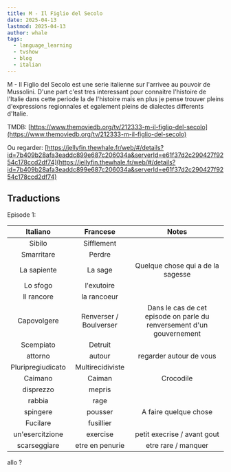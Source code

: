 ```yaml
---
title: M - Il Figlio del Secolo
date: 2025-04-13
lastmod: 2025-04-13
author: whale
tags:
  - language_learning
  - tvshow
  - blog
  - italian
---
```

M - Il Figlio del Secolo est une serie italienne sur l'arrivee au pouvoir de Mussolini. D'une part c'est tres interessant pour connaitre l'histoire de l'Italie dans cette periode la de l'histoire mais en plus je pense trouver pleins d'expressions regionnales et egalement pleins de dialectes differents d'Italie.

TMDB:
[https://www.themoviedb.org/tv/212333-m-il-figlio-del-secolo](https://www.themoviedb.org/tv/212333-m-il-figlio-del-secolo)

Ou regarder:
[https://jellyfin.thewhale.fr/web/#/details?id=7b409b28afa3eaddc899e687c206034a&serverId=e61f37d2c290427f9254c178ccd2df74](https://jellyfin.thewhale.fr/web/#/details?id=7b409b28afa3eaddc899e687c206034a&serverId=e61f37d2c290427f9254c178ccd2df74)

## Traductions

Episode 1:

|     Italiano      |        Francese        |                                 Notes                                 |
| :---------------: | :--------------------: | :-------------------------------------------------------------------: |
|      Sibilo       |       Sifflement       |                                                                       |
|    Smarritare     |         Perdre         |                                                                       |
|    La sapiente    |        La sage         |                   Quelque chose qui a de la sagesse                   |
|     Lo sfogo      |       l'exutoire       |                                                                       |
|    Il rancore     |      la rancoeur       |                                                                       |
|    Capovolgere    | Renverser / Boulverser | Dans le cas de cet episode on parle du renversement d'un gouvernement |
|     Scempiato     |        Detruit         |                                                                       |
|      attorno      |         autour         |                        regarder autour de vous                        |
| Pluripregiudicato |    Multirecidiviste    |                                                                       |
|      Caimano      |         Caiman         |                               Crocodile                               |
|     disprezzo     |         mepris         |                                                                       |
|      rabbia       |          rage          |                                                                       |
|     spingere      |        pousser         |                         A faire quelque chose                         |
|     Fucilare      |       fusillier        |                                                                       |
|  un'esercitzione  |        exercise        |                      petit execrise / avant gout                      |
|   scarseggiare    |    etre en penurie     |                          etre rare / manquer                          |

allo ?